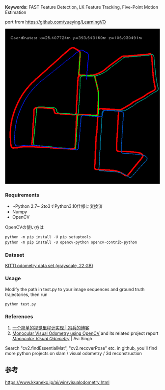 **Keywords:** FAST Feature Detection, LK Feature Tracking, Five-Point Motion Estimation

port from https://github.com/yueying/LearningVO

![map](map.png)

### Requirements
* ~Python 2.7~ 2to3でPython3.10仕様に変換済
* Numpy
* OpenCV  

OpenCVの使い方は

``` py
python -m pip install -U pip setuptools
python -m pip install -U opencv-python opencv-contrib-python
```

### Dataset
 [KITTI odometry data set (grayscale, 22 GB)](http://www.cvlibs.net/datasets/kitti/eval_odometry.php)
 
### Usage
Modify the path in test.py to your image sequences and ground truth trajectories, then run
```
python test.py
```

### References
1. [一个简单的视觉里程计实现 | 冯兵的博客](http://fengbing.net/2015/07/26/%E4%B8%80%E4%B8%AA%E7%AE%80%E5%8D%95%E7%9A%84%E8%A7%86%E8%A7%89%E9%87%8C%E7%A8%8B%E8%AE%A1%E5%AE%9E%E7%8E%B01/ )<br>
2. [Monocular Visual Odometry using OpenCV](http://avisingh599.github.io/vision/monocular-vo/) and its related project report [_Monocular Visual Odometry_](http://avisingh599.github.io/assets/ugp2-report.pdf) | Avi Singh
 
Search "cv2.findEssentialMat", "cv2.recoverPose" etc. in github, you'll find more python projects on slam / visual odometry / 3d reconstruction
## 参考
https://www.kkaneko.jp/ai/win/visualodometry.html
